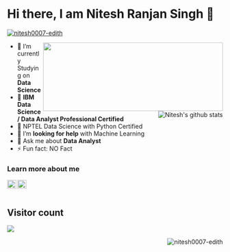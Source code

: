 # Hi there, I am Nitesh Ranjan Singh 👋
<p align="centre"> <a href="https://github.com/ryo-ma/github-profile-trophy"><img src="https://github-profile-trophy.vercel.app/?username=nitesh0007-edith&theme=juicyfresh" alt="nitesh0007-edith" /></a> </p>
<img align="right" width="420" height="160" src="https://github-readme-stats.anuraghazra1.vercel.app/api/top-langs/?username=nitesh0007-edith&layout=compact&theme=radical" />
</a>
<a href="https://github.com/nitesh0007-edith">
  <img align="right" src="https://github-readme-stats.anuraghazra1.vercel.app/api?username=nitesh0007-edith&show_icons=true&include_all_commits=true&theme=radical" alt="Nitesh's github stats" />
</a>

- 🔭 I’m currently Studying on **Data Science** 
- 🌱 **IBM Data Science/ Data Analyst Professional Certified**
- 👯 NPTEL Data Science with Python Certified
- 🤔 I’m **looking for help** with Machine Learning
- 💬 Ask me about  **Data Analyst**
- ⚡ Fun fact: NO Fact

### Learn more about me
<a href="https://www.instagram.com/__anutesh__/">
  <img align="left" alt="nitesh | Instagram" width="21px" src="https://raw.githubusercontent.com/Swetabhsuman8/Swetabhsuman8/master/files/iconfinder_1_Instagram_colored_svg_1_5296765.png" />
</a>
<a href="https://www.linkedin.com/in/nitesh0007/">
  <img align="left" alt="nitesh | LinkedIn" width="21px" src="https://raw.githubusercontent.com/Swetabhsuman8/Swetabhsuman8/master/files/iconfinder_1_Linkedin_unofficial_colored_svg_5296501.png" />
</a><br><br>

## Visitor count
<p align="left"> 
  <img src="https://profile-counter.glitch.me/nitesh0007-edith/count.svg" />
</p>

<p><img align="right" src="https://github-readme-streak-stats.herokuapp.com/?user=nitesh0007-edith&layout=compact&theme=radical" alt="nitesh0007-edith" /></p>


</div>
